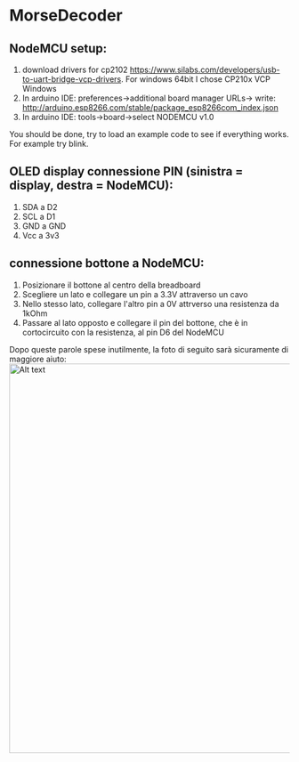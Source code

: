 # MorseDecoder

 ## NodeMCU setup:
1) download drivers for cp2102 https://www.silabs.com/developers/usb-to-uart-bridge-vcp-drivers. For windows 64bit I chose CP210x VCP Windows
2) In arduino IDE: preferences->additional board manager URLs-> write: http://arduino.esp8266.com/stable/package_esp8266com_index.json
3) In arduino IDE: tools->board->select NODEMCU v1.0

You should be done, try to load an example code to see if everything works. For example try blink.

## OLED display connessione PIN (sinistra = display, destra = NodeMCU):
1) SDA a D2
2) SCL a D1 
3) GND a GND
4) Vcc a 3v3

## connessione bottone a NodeMCU:
1) Posizionare il bottone al centro della breadboard
2) Scegliere un lato e collegare un pin a 3.3V attraverso un cavo
3) Nello stesso lato, collegare l'altro pin a 0V attrverso una resistenza da 1kOhm
4) Passare al lato opposto e collegare il pin del bottone, che è in cortocircuito con la resistenza, al pin D6 del NodeMCU

Dopo queste parole spese inutilmente, la foto di seguito sarà sicuramente di maggiore aiuto:
<img src="https://user-images.githubusercontent.com/51931398/156934230-58c6c23d-16b9-49e6-9356-878f46f91ff5.jpg" alt="Alt text" width="700">

